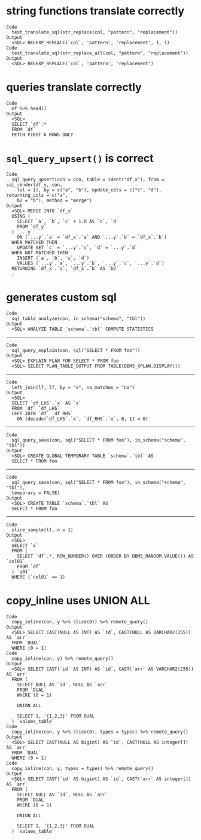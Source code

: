 # string functions translate correctly

    Code
      test_translate_sql(str_replace(col, "pattern", "replacement"))
    Output
      <SQL> REGEXP_REPLACE(`col`, 'pattern', 'replacement', 1, 1)
    Code
      test_translate_sql(str_replace_all(col, "pattern", "replacement"))
    Output
      <SQL> REGEXP_REPLACE(`col`, 'pattern', 'replacement')

# queries translate correctly

    Code
      mf %>% head()
    Output
      <SQL>
      SELECT `df`.*
      FROM `df`
      FETCH FIRST 6 ROWS ONLY

# `sql_query_upsert()` is correct

    Code
      sql_query_upsert(con = con, table = ident("df_x"), from = sql_render(df_y, con,
        lvl = 1), by = c("a", "b"), update_cols = c("c", "d"), returning_cols = c("a",
        b2 = "b"), method = "merge")
    Output
      <SQL> MERGE INTO `df_x`
      USING (
        SELECT `a`, `b`, `c` + 1.0 AS `c`, `d`
        FROM `df_y`
      ) `...y`
        ON (`...y`.`a` = `df_x`.`a` AND `...y`.`b` = `df_x`.`b`)
      WHEN MATCHED THEN
        UPDATE SET `c` = `...y`.`c`, `d` = `...y`.`d`
      WHEN NOT MATCHED THEN
        INSERT (`a`, `b`, `c`, `d`)
        VALUES (`...y`.`a`, `...y`.`b`, `...y`.`c`, `...y`.`d`)
      RETURNING `df_x`.`a`, `df_x`.`b` AS `b2`
      ;

# generates custom sql

    Code
      sql_table_analyze(con, in_schema("schema", "tbl"))
    Output
      <SQL> ANALYZE TABLE `schema`.`tbl` COMPUTE STATISTICS

---

    Code
      sql_query_explain(con, sql("SELECT * FROM foo"))
    Output
      <SQL> EXPLAIN PLAN FOR SELECT * FROM foo
      <SQL> SELECT PLAN_TABLE_OUTPUT FROM TABLE(DBMS_XPLAN.DISPLAY())

---

    Code
      left_join(lf, lf, by = "x", na_matches = "na")
    Output
      <SQL>
      SELECT `df_LHS`.`x` AS `x`
      FROM `df` `df_LHS`
      LEFT JOIN `df` `df_RHS`
        ON (decode(`df_LHS`.`x`, `df_RHS`.`x`, 0, 1) = 0)

---

    Code
      sql_query_save(con, sql("SELECT * FROM foo"), in_schema("schema", "tbl"))
    Output
      <SQL> CREATE GLOBAL TEMPORARY TABLE `schema`.`tbl` AS
      SELECT * FROM foo

---

    Code
      sql_query_save(con, sql("SELECT * FROM foo"), in_schema("schema", "tbl"),
      temporary = FALSE)
    Output
      <SQL> CREATE TABLE `schema`.`tbl` AS
      SELECT * FROM foo

---

    Code
      slice_sample(lf, n = 1)
    Output
      <SQL>
      SELECT `x`
      FROM (
        SELECT `df`.*, ROW_NUMBER() OVER (ORDER BY DBMS_RANDOM.VALUE()) AS `col01`
        FROM `df`
      ) `q01`
      WHERE (`col01` <= 1)

# copy_inline uses UNION ALL

    Code
      copy_inline(con, y %>% slice(0)) %>% remote_query()
    Output
      <SQL> SELECT CAST(NULL AS INT) AS `id`, CAST(NULL AS VARCHAR2(255)) AS `arr`
      FROM `DUAL`
      WHERE (0 = 1)
    Code
      copy_inline(con, y) %>% remote_query()
    Output
      <SQL> SELECT CAST(`id` AS INT) AS `id`, CAST(`arr` AS VARCHAR2(255)) AS `arr`
      FROM (
        SELECT NULL AS `id`, NULL AS `arr`
        FROM `DUAL`
        WHERE (0 = 1)
      
        UNION ALL
      
        SELECT 1, '{1,2,3}' FROM DUAL
      ) `values_table`
    Code
      copy_inline(con, y %>% slice(0), types = types) %>% remote_query()
    Output
      <SQL> SELECT CAST(NULL AS bigint) AS `id`, CAST(NULL AS integer[]) AS `arr`
      FROM `DUAL`
      WHERE (0 = 1)
    Code
      copy_inline(con, y, types = types) %>% remote_query()
    Output
      <SQL> SELECT CAST(`id` AS bigint) AS `id`, CAST(`arr` AS integer[]) AS `arr`
      FROM (
        SELECT NULL AS `id`, NULL AS `arr`
        FROM `DUAL`
        WHERE (0 = 1)
      
        UNION ALL
      
        SELECT 1, '{1,2,3}' FROM DUAL
      ) `values_table`

